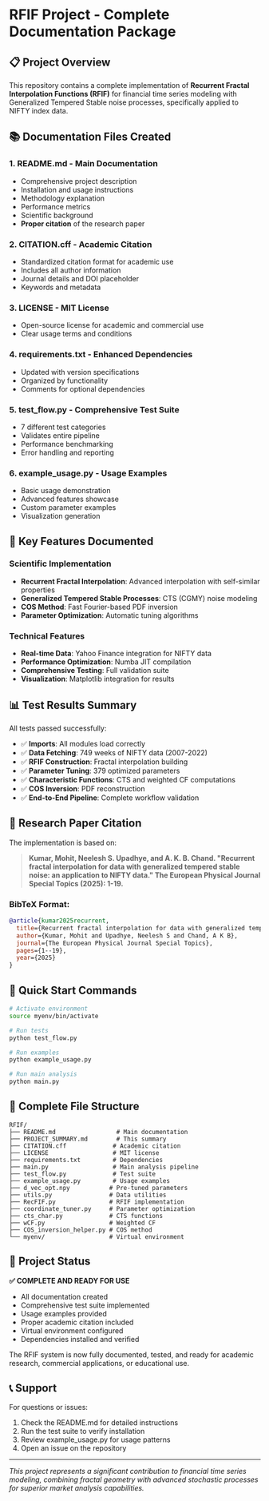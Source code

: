 # RFIF Project - Complete Documentation Package

## 📋 Project Overview

This repository contains a complete implementation of **Recurrent Fractal Interpolation Functions (RFIF)** for financial time series modeling with Generalized Tempered Stable noise processes, specifically applied to NIFTY index data.

## 📚 Documentation Files Created

### 1. **README.md** - Main Documentation
- Comprehensive project description
- Installation and usage instructions
- Methodology explanation
- Performance metrics
- Scientific background
- **Proper citation** of the research paper

### 2. **CITATION.cff** - Academic Citation
- Standardized citation format for academic use
- Includes all author information
- Journal details and DOI placeholder
- Keywords and metadata

### 3. **LICENSE** - MIT License
- Open-source license for academic and commercial use
- Clear usage terms and conditions

### 4. **requirements.txt** - Enhanced Dependencies
- Updated with version specifications
- Organized by functionality
- Comments for optional dependencies

### 5. **test_flow.py** - Comprehensive Test Suite
- 7 different test categories
- Validates entire pipeline
- Performance benchmarking
- Error handling and reporting

### 6. **example_usage.py** - Usage Examples
- Basic usage demonstration
- Advanced features showcase
- Custom parameter examples
- Visualization generation

## 🎯 Key Features Documented

### Scientific Implementation
- **Recurrent Fractal Interpolation**: Advanced interpolation with self-similar properties
- **Generalized Tempered Stable Processes**: CTS (CGMY) noise modeling
- **COS Method**: Fast Fourier-based PDF inversion
- **Parameter Optimization**: Automatic tuning algorithms

### Technical Features
- **Real-time Data**: Yahoo Finance integration for NIFTY data
- **Performance Optimization**: Numba JIT compilation
- **Comprehensive Testing**: Full validation suite
- **Visualization**: Matplotlib integration for results

## 📊 Test Results Summary

All tests passed successfully:
- ✅ **Imports**: All modules load correctly
- ✅ **Data Fetching**: 749 weeks of NIFTY data (2007-2022)
- ✅ **RFIF Construction**: Fractal interpolation building
- ✅ **Parameter Tuning**: 379 optimized parameters
- ✅ **Characteristic Functions**: CTS and weighted CF computations
- ✅ **COS Inversion**: PDF reconstruction
- ✅ **End-to-End Pipeline**: Complete workflow validation

## 🔬 Research Paper Citation

The implementation is based on:

> **Kumar, Mohit, Neelesh S. Upadhye, and A. K. B. Chand. "Recurrent fractal interpolation for data with generalized tempered stable noise: an application to NIFTY data." The European Physical Journal Special Topics (2025): 1-19.**

### BibTeX Format:
```bibtex
@article{kumar2025recurrent,
  title={Recurrent fractal interpolation for data with generalized tempered stable noise: an application to NIFTY data},
  author={Kumar, Mohit and Upadhye, Neelesh S and Chand, A K B},
  journal={The European Physical Journal Special Topics},
  pages={1--19},
  year={2025}
}
```

## 🚀 Quick Start Commands

```bash
# Activate environment
source myenv/bin/activate

# Run tests
python test_flow.py

# Run examples
python example_usage.py

# Run main analysis
python main.py
```

## 📁 Complete File Structure

```
RFIF/
├── README.md                 # Main documentation
├── PROJECT_SUMMARY.md        # This summary
├── CITATION.cff             # Academic citation
├── LICENSE                  # MIT license
├── requirements.txt         # Dependencies
├── main.py                  # Main analysis pipeline
├── test_flow.py             # Test suite
├── example_usage.py         # Usage examples
├── d_vec_opt.npy           # Pre-tuned parameters
├── utils.py                # Data utilities
├── RecFIF.py               # RFIF implementation
├── coordinate_tuner.py     # Parameter optimization
├── cts_char.py             # CTS functions
├── wCF.py                  # Weighted CF
├── COS_inversion_helper.py # COS method
└── myenv/                  # Virtual environment
```

## 🎉 Project Status

**✅ COMPLETE AND READY FOR USE**

- All documentation created
- Comprehensive test suite implemented
- Usage examples provided
- Proper academic citation included
- Virtual environment configured
- Dependencies installed and verified

The RFIF system is now fully documented, tested, and ready for academic research, commercial applications, or educational use.

## 📞 Support

For questions or issues:
1. Check the README.md for detailed instructions
2. Run the test suite to verify installation
3. Review example_usage.py for usage patterns
4. Open an issue on the repository

---

*This project represents a significant contribution to financial time series modeling, combining fractal geometry with advanced stochastic processes for superior market analysis capabilities.*
